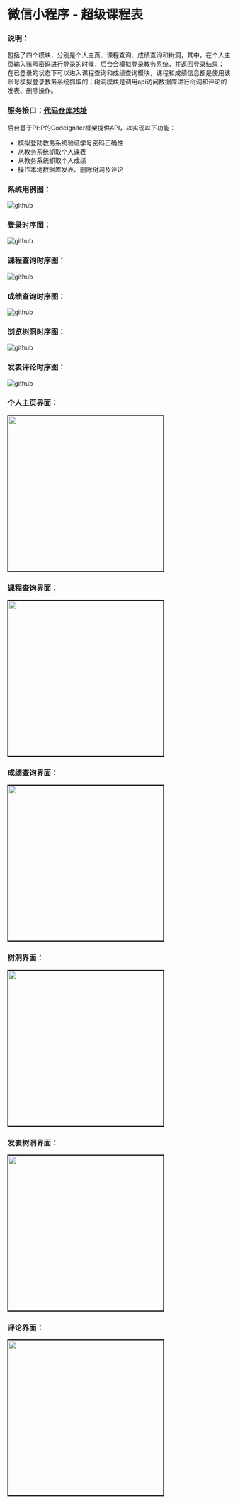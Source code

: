 # 微信小程序 - 超级课程表
### 说明：
包括了四个模块，分别是个人主页、课程查询、成绩查询和树洞，其中，在个人主页输入账号密码进行登录的时候，后台会模拟登录教务系统，并返回登录结果；
在已登录的状态下可以进入课程查询和成绩查询模块，课程和成绩信息都是使用该账号模拟登录教务系统抓取的；树洞模块是调用api访问数据库进行树洞和评论的发表、删除操作。
### 服务接口：[代码仓库地址](https://github.com/fupengfei058/super_course_schedule_api)
后台基于PHP的CodeIgniter框架提供API，以实现以下功能：
* 模拟登陆教务系统验证学号密码正确性
* 从教务系统抓取个人课表
* 从教务系统抓取个人成绩
* 操作本地数据库发表、删除树洞及评论
### 系统用例图：
![github](https://github.com/fupengfei058/super_course_schedule/blob/master/png/use_case.png)
### 登录时序图：
![github](https://github.com/fupengfei058/super_course_schedule/blob/master/png/login.png)
### 课程查询时序图：
![github](https://github.com/fupengfei058/super_course_schedule/blob/master/png/course_query.png)
### 成绩查询时序图：
![github](https://github.com/fupengfei058/super_course_schedule/blob/master/png/score_query.png)
### 浏览树洞时序图：
![github](https://github.com/fupengfei058/super_course_schedule/blob/master/png/browse_tree_holes.png)
### 发表评论时序图：
![github](https://github.com/fupengfei058/super_course_schedule/blob/master/png/publish_comments.png)
<h3>个人主页界面：</h3>
<img src="https://github.com/fupengfei058/super_course_schedule/blob/master/png/personal_homepage.png" width="350px" border="2px">
<br>
<h3>课程查询界面：</h3>
<img src="https://github.com/fupengfei058/super_course_schedule/blob/master/png/curriculum_schedule.png" width="350px" border="2px">
<br>
<h3>成绩查询界面：</h3>
<img src="https://github.com/fupengfei058/super_course_schedule/blob/master/png/score_query_interface.png" width="350px" border="2px">
<br>
<h3>树洞界面：</h3>
<img src="https://github.com/fupengfei058/super_course_schedule/blob/master/png/tree_hole_interface.png" width="350px" border="2px">
<br>
<h3>发表树洞界面：</h3>
<img src="https://github.com/fupengfei058/super_course_schedule/blob/master/png/publish_tree_hole_interface.png" width="350px" border="2px">
<br>
<h3>评论界面：</h3>
<img src="https://github.com/fupengfei058/super_course_schedule/blob/master/png/comment_interface.png" width="350px" border="2px">
